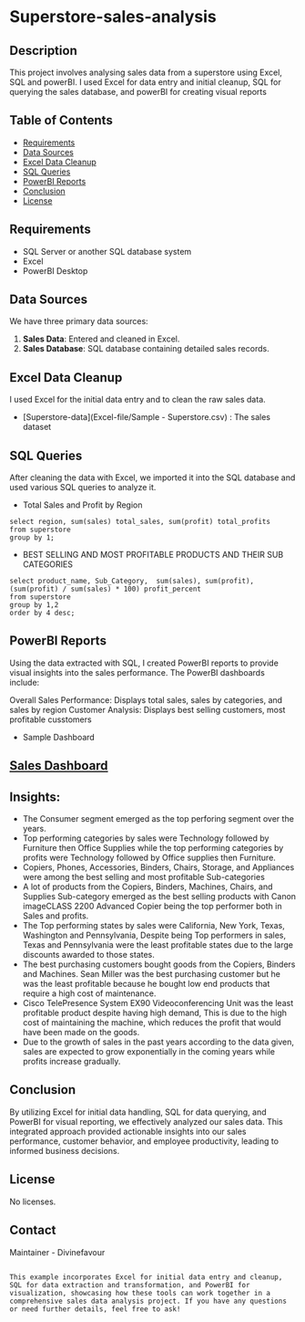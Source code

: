 # Superstore-sales-analysis

## Description
This project involves analysing  sales data from a superstore using Excel, SQL and powerBI. I used Excel for data entry and initial cleanup, SQL for querying the sales database, and powerBI for creating visual reports

## Table of Contents
- [Requirements](#requirements)
- [Data Sources](#data-sources)
- [Excel Data Cleanup](#excel-data-cleanup)
- [SQL Queries](#sql-queries)
- [PowerBI Reports](#powerbi-reports)
- [Conclusion](#conclusion)
- [License](#license)
  
 ## Requirements 
- SQL Server or another SQL database system 
- Excel
- PowerBI Desktop

## Data Sources
We have three primary data sources: 
1. **Sales Data**: Entered and cleaned in Excel.
2. **Sales Database**: SQL database containing detailed sales records.

## Excel Data Cleanup
I used Excel for the initial data entry and to clean the raw sales data.
- [Superstore-data](Excel-file/Sample - Superstore.csv) : The sales dataset

## SQL Queries
After cleaning the data with Excel, we imported it into the SQL database and used various SQL queries to analyze it.

- Total Sales and Profit by Region
 ```code
select region, sum(sales) total_sales, sum(profit) total_profits 
from superstore 
group by 1;
```

- BEST SELLING AND MOST PROFITABLE PRODUCTS AND THEIR SUB CATEGORIES
```code
select product_name, Sub_Category,  sum(sales), sum(profit), (sum(profit) / sum(sales) * 100) profit_percent
from superstore
group by 1,2
order by 4 desc;
```
## PowerBI Reports
Using the data extracted with SQL, I created PowerBI reports to provide visual insights into the sales performance. The PowerBI dashboards include:

Overall Sales Performance: Displays total sales, sales by categories, and sales by region
Customer Analysis: Displays best selling customers, most profitable cusstomers

- Sample Dashboard
## [Sales Dashboard](Sales_project_images/Overall_Sales_dashboard.jpg)

## Insights:
- The Consumer segment emerged as the top perforing segment over the years.
- Top performing categories by sales were Technology followed by Furniture then Office Supplies while the top performing categories by profits were Technology followed by Office supplies then Furniture.
- Copiers, Phones, Accessories, Binders, Chairs, Storage, and Appliances were among the best selling and most profitable Sub-categories
- A lot of products from the Copiers, Binders, Machines, Chairs, and Supplies Sub-category emerged as the best selling products with Canon imageCLASS 2200 Advanced Copier being the top performer both in Sales and profits.
- The Top performing states by sales were California, New York, Texas, Washington and Pennsylvania, Despite being Top performers in sales, Texas and Pennsylvania were the least profitable states due to the large discounts awarded to those states.
- The best purchasing customers bought goods from the Copiers, Binders and Machines. Sean Miller was the best purchasing customer but he was the least profitable because he bought low end products that require a high cost of maintenance.
- Cisco TelePresence System EX90 Videoconferencing Unit was the least profitable product despite having high demand, This is due to the high cost of maintaining the machine, which reduces the profit that would have been made on the goods.
- Due to the growth of sales in the past years according to the data given, sales are expected to grow exponentially in the coming years while profits increase gradually.


## Conclusion
By utilizing Excel for initial data handling, SQL for data querying, and PowerBI for visual reporting, we effectively analyzed our sales data. This integrated approach provided actionable insights into our sales performance, customer behavior, and employee productivity, leading to informed business decisions.

## License
No licenses.

## Contact
Maintainer - Divinefavour 

```

This example incorporates Excel for initial data entry and cleanup, SQL for data extraction and transformation, and PowerBI for visualization, showcasing how these tools can work together in a comprehensive sales data analysis project. If you have any questions or need further details, feel free to ask!

